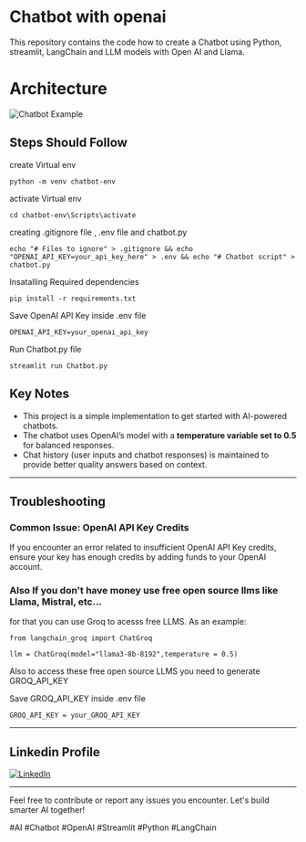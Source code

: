 # Chatbot with openai

This repository contains the code how to create a Chatbot using  Python, streamlit, LangChain and LLM models with Open AI and Llama.


# Architecture

![Chatbot Example](images/chatbot.png)


## Steps Should Follow

create Virtual env

  ```
  python -m venv chatbot-env
  ```
activate Virtual env

  ```
  cd chatbot-env\Scripts\activate
  ```
creating .gitignore file , .env file and chatbot.py

  ```
  echo "# Files to ignore" > .gitignore && echo "OPENAI_API_KEY=your_api_key_here" > .env && echo "# Chatbot script" > chatbot.py
  ```
Insatalling Required dependencies

  ```
  pip install -r requirements.txt
  ```

Save OpenAI API Key inside .env file
  ```
  OPENAI_API_KEY=your_openai_api_key
  ```

Run Chatbot.py file

  ```
  streamlit run Chatbot.py
  ```

## Key Notes
- This project is a simple implementation to get started with AI-powered chatbots.
- The chatbot uses OpenAI’s model with a **temperature variable set to 0.5** for balanced responses.
- Chat history (user inputs and chatbot responses) is maintained to provide better quality answers based on context.

---

## Troubleshooting

### Common Issue: OpenAI API Key Credits
If you encounter an error related to insufficient OpenAI API Key credits, ensure your key has enough credits by adding funds to your OpenAI account.

### Also If you don't have money use free open source llms like Llama, Mistral, etc...

for that you can use Groq to acesss free LLMS. As an example:

  ```
  from langchain_groq import ChatGroq  

  llm = ChatGroq(model="llama3-8b-8192",temperature = 0.5)
  ```

Also to access these free open source LLMS you need to generate GROQ_API_KEY

Save GROQ_API_KEY inside .env file
  ```
  GROQ_API_KEY = your_GROQ_API_KEY
  ```

---

## Linkedin Profile

[![LinkedIn](https://img.shields.io/badge/LinkedIn-Isuru%20Madhushan-blue?logo=linkedin&style=for-the-badge)](https://www.linkedin.com/in/isuru-madhushan-096878273/)


---

Feel free to contribute or report any issues you encounter. Let's build smarter AI together!

#AI #Chatbot #OpenAI #Streamlit #Python #LangChain
